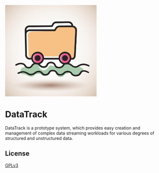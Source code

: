<img alt="Logo" height="300" src="/admin/logo.jpeg?raw=true" title="DataTrack" width="300"/>

# DataTrack

DataTrack is a prototype system, which provides easy creation and management of complex data streaming workloads for various degrees of structured and unstructured data.


## License

[GPLv3](https://www.gnu.org/licenses/)


